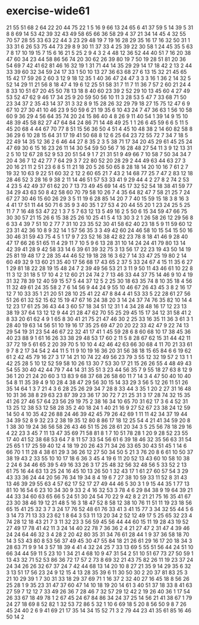 # exercise-wide61
21
55
51
68
2
64
22
20
44
75
22
1
5
16
9
66
13
24
65
6
41
37
59
5
14
39
5
31
8
8
69
14
53
42
39
32
43
49
58
65
66
36
58
29
4
37
21
34
14
45
4
32
55
70
57
28
55
33
63
22
44
3
23
29
48
19
7
19
16
28
29
35
16
17
16
32
50
31
1
33
31
6
26
53
75
44
73
29
8
9
30
11
37
33
4
25
39
22
30
58
1
24
45
35
5
63
7
8
17
10
19
15
7
15
6
16
21
5
25
2
9
4
3
2
4
48
12
36
52
44
40
51
7
16
20
38
47
60
34
23
44
58
86
56
74
20
30
62
26
39
80
19
7
50
19
28
51
81
20
36
54
69
7
42
41
62
81
46
16
32
19
1
31
71
44
14
35
29
29
14
17
18
42
2
13
2
44
33
39
60
32
34
59
24
17
33
1
50
10
13
27
36
63
68
27
6
13
15
32
21
45
65
15
42
17
59
26
2
60
3
12
9
18
12
35
1
40
36
47
24
47
3
3
3
16
1
36
2
14
32
5
52
14
29
11
21
56
8
18
47
4
19
6
12
25
51
58
31
7
11
7
11
36
7
57
2
60
21
24
4
8
33
10
51
67
20
45
50
78
13
18
8
40
60
23
39
2
52
29
10
13
45
60
4
27
49
53
52
47
62
9
46
17
34
25
9
20
59
50
56
10
11
3
28
53
5
47
7
33
68
71
50
23
34
37
2
35
43
14
37
31
3
32
8
9
15
28
26
32
29
79
18
27
15
75
12
47
6
9
67
10
27
30
41
10
46
23
9
50
59
6
21
19
35
6
10
43
24
7
47
36
63
1
56
10
58
60
9
36
29
4
56
64
35
74
20
24
15
86
40
4
8
26
9
11
40
54
1
39
14
9
15
10
48
39
45
58
82
27
47
64
84
24
86
71
14
48
49
25
1
1
26
6
45
59
6
6
5
11
5
45
20
68
4
44
67
70
77
8
51
15
56
36
50
4
51
4
45
10
48
38
2
14
60
82
58
8
36
29
6
10
28
15
64
31
17
19
41
50
68
8
12
6
25
64
23
72
55
72
7
34
7
18
5
22
49
14
35
12
36
2
6
46
44
27
8
35
2
3
5
38
71
17
34
20
45
29
61
45
25
24
47
69
30
6
15
16
23
26
11
14
30
54
59
50
56
7
16
28
48
27
54
11
3
9
12
13
31
2
5
10
12
67
28
52
9
53
20
51
54
9
1
7
21
31
51
9
49
66
7
10
58
7
50
34
34
7
20
4
36
7
12
42
77
7
64
29
3
7
22
80
52
20
28
29
2
44
49
63
44
63
27
3
20
16
21
11
2
51
23
6
8
5
11
21
18
20
5
26
50
65
8
28
18
14
20
10
16
7
61
2
7
19
32
10
63
9
22
51
60
32
2
12
2
60
65
21
7
43
2
14
68
77
25
7
47
2
83
12
18
28
46
52
3
28
16
9
38
2
11
14
46
51
57
53
33
41
9
29
44
4
2
27
8
2
74
2
53
4
23
5
42
49
37
61
62
20
7
13
73
49
45
69
14
45
17
32
52
54
18
38
41
59
77
34
29
43
63
50
8
42
58
60
70
79
58
10
26
7
4
35
64
82
47
7
58
21
25
7
24
67
27
30
46
15
60
26
29
3
5
11
19
6
28
85
14
20
7
7
40
15
59
15
18
3
8
16
3
4
41
17
51
11
44
50
71
6
35
9
3
40
35
1
27
53
4
20
44
55
20
1
23
24
25
5
25
11
7
7
16
48
53
47
22
1
3
7
5
7
63
12
13
5
49
16
2
5
50
6
15
34
59
47
66
75
30
30
57
21
15
26
6
15
38
25
26
10
25
41
5
4
13
30
3
2
1
26
58
26
12
29
56
8
6
33
4
39
7
51
10
2
77
7
31
10
23
35
52
30
41
58
62
40
23
18
5
9
11
59
60
12
23
31
42
36
10
8
9
32
14
1
57
56
35
3
3
49
42
60
24
46
58
10
15
54
15
50
16
30
46
31
59
43
75
4
5
1
17
9
7
23
52
16
38
42
82
23
78
8
18
41
46
9
28
40
47
17
66
26
51
65
11
4
29
11
7
10
5
9
6
13
28
31
10
14
24
24
41
79
80
13
14
42
39
41
28
9
42
58
33
14
6
39
61
39
32
75
3
13
56
17
22
23
19
43
50
14
19
25
81
19
48
17
2
28
35
44
46
52
19
18
28
16
3
62
7
14
33
47
25
19
80
2
14
60
49
32
9
13
60
21
35
40
17
56
68
17
43
65
2
37
5
33
24
67
4
15
11
35
6
27
1
29
81
18
22
28
19
15
48
24
7
2
39
49
56
53
21
3
11
9
50
11
43
46
61
10
22
8
11
3
12
31
18
5
17
10
4
2
12
60
21
24
74
2
7
13
46
33
44
37
75
14
46
9
10
4
19
31
32
78
39
12
40
59
15
57
5
44
37
12
5
2
25
30
18
63
35
74
8
10
35
18
4
56
11
32
49
61
24
35
58
2
7
6
14
56
9
44
24
9
55
10
46
67
26
43
45
3
8
2
16
17
12
7
10
33
35
1
21
20
51
28
10
25
41
22
47
8
84
4
41
53
33
5
22
28
61
27
56
51
26
61
32
52
15
62
15
19
47
67
16
24
38
20
3
14
24
37
74
76
35
82
10
14
4
12
23
17
61
25
36
43
44
3
60
57
18
34
51
12
31
1
4
34
28
48
16
17
12
23
13
38
19
37
64
13
12
12
9
44
21
28
47
62
70
55
25
29
45
15
17
34
12
31
58
41
2
8
33
20
61
62
4
9
1
65
8
30
41
21
75
21
47
46
30
2
25
33
16
35
11
36
3
61
3
1
28
40
19
63
14
56
51
10
19
16
17
35
25
69
47
20
20
22
33
42
47
9
22
74
13
29
54
19
31
23
54
46
67
22
32
41
17
41
1
45
59
28
6
8
60
68
10
17
38
45
36
40
23
88
9
1
61
16
26
33
38
29
48
53
17
60
2
11
5
8
28
67
62
15
31
44
42
11
37
72
19
5
61
65
2
20
39
70
5
10
10
4
42
46
42
63
66
30
68
4
11
70
21
33
61
9
7
8
2
17
34
54
2
44
11
5
11
9
10
19
16
36
20
31
56
38
18
15
65
84
6
6
19
62
61
2
42
45
79
16
27
3
17
14
21
10
74
22
49
56
23
79
3
55
12
32
19
57
2
13
1
1
42
25
28
5
10
12
52
59
58
10
26
13
30
7
53
30
17
21
15
26
26
55
4
48
49
43
54
55
30
40
42
44
79
7
44
14
31
35
51
3
23
44
56
35
7
9
55
18
27
63
8
12
9
36
1
20
21
24
20
60
3
13
83
9
68
37
68
26
58
60
11
7
14
3
4
47
50
40
10
40
54
8
11
35
39
4
9
10
28
4
38
47
29
56
30
15
14
33
29
3
56
5
12
26
11
51
26
35
14
64
1
3
7
21
4
3
6
28
25
26
29
34
7
28
8
33
44
3
35
1
20
2
27
31
16
48
10
31
36
38
8
29
63
23
87
39
23
36
17
30
72
7
21
25
31
3
17
28
74
32
15
35
41
26
27
46
57
64
23
56
29
19
75
2
38
16
34
10
65
70
31
62
17
3
6
4
52
31
13
25
12
38
53
12
58
28
35
2
40
18
24
1
40
21
16
9
27
52
67
23
38
24
12
59
14
50
4
10
35
42
26
88
24
46
39
42
45
79
26
42
69
1
11
11
42
34
37
19
44
34
39
52
8
9
32
23
2
38
19
35
12
80
8
86
17
18
12
25
54
4
21
41
34
59
20
8
1
38
30
19
24
36
56
58
26
43
46
51
15
26
28
61
20
34
3
5
25
56
78
18
29
16
4
22
23
3
45
7
11
13
47
35
69
71
58
81
8
1
7
10
51
78
28
1
20
9
28
52
23
55
17
40
41
52
38
68
53
64
7
8
11
57
33
54
56
61
6
39
18
46
32
35
56
63
31
54
25
65
1
17
25
59
40
12
4
18
19
20
26
43
71
34
26
33
65
30
43
51
45
1
14
6
66
70
1
11
28
4
38
61
29
3
36
26
12
27
50
34
50
5
21
3
76
20
8
6
61
10
50
37
38
19
43
2
33
55
10
10
17
18
6
36
3
45
4
19
6
11
20
52
13
43
60
10
58
10
38
2
24
6
34
46
65
39
5
49
16
33
26
3
17
25
48
32
56
32
48
56
5
33
52
2
13
61
75
16
44
63
13
25
24
16
45
10
13
26
50
1
32
43
17
1
61
27
60
57
54
3
29
43
33
36
24
44
20
56
76
34
19
34
8
4
19
6
7
27
38
10
59
33
11
52
8
31
43
13
46
39
29
55
63
4
57
62
17
52
17
27
49
44
46
5
30
3
1
9
15
44
35
1
77
13
81
10
16
54
6
23
10
34
30
9
33
2
4
16
32
53
3
78
4
6
29
84
38
9
19
64
39
21
44
33
34
60
63
65
66
5
24
51
30
24
54
70
22
9
42
8
2
21
21
75
16
35
41
67
23
30
38
46
19
12
21
48
5
16
3
18
47
52
8
58
12
38
10
76
11
51
11
19
23
18
56
65
15
41
25
32
3
7
3
24
17
76
52
48
61
76
33
41
3
41
15
77
3
34
32
55
44
5
6
3
14
73
71
13
33
23
62
1
8
64
3
53
11
13
20
34
2
52
12
49
17
5
25
65
32
23
4
74
28
12
18
43
21
7
3
11
32
23
3
56
59
45
56
44
44
60
15
11
19
28
43
19
52
27
49
17
78
41
42
11
3
24
14
40
22
78
7
36
36
2
4
21
27
47
2
31
47
4
39
46
24
24
64
46
32
3
4
28
2
20
42
80
35
31
34
76
61
28
44
1
9
37
36
58
18
70
14
3
53
43
80
8
53
56
37
49
45
30
47
55
84
18
21
26
61
29
16
17
20
18
34
3
28
63
71
9
9
14
3
57
18
39
4
41
4
32
24
25
7
33
13
69
5
55
51
56
44
24
51
10
66
34
44
59
11
5
23
10
1
34
21
4
68
10
9
47
31
54
2
51
10
51
67
73
27
50
59
1
13
43
32
71
52
53
86
36
72
17
57
2
73
8
69
32
21
43
75
82
26
11
19
23
37
24
24
34
26
26
32
67
37
24
7
42
44
68
13
14
20
10
8
27
21
35
9
14
29
35
6
32
3
13
51
17
56
23
24
9
12
15
4
13
28
35
39
6
11
30
50
30
2
20
37
81
83
25
3
21
10
29
39
1
7
30
31
33
18
29
37
69
71
1
16
37
2
32
40
27
16
45
18
8
56
26
25
28
1
9
35
23
31
47
37
60
47
14
10
18
19
20
14
61
3
40
51
37
18
33
8
41
63
27
59
7
12
12
7
33
49
26
36
7
28
46
7
32
57
29
12
42
2
19
26
40
36
1
17
54
26
33
67
18
49
78
1
2
67
45
24
67
84
86
34
24
37
25
14
56
21
41
38
67
1
79
24
27
18
69
8
52
82
1
32
53
72
86
5
32
1
10
6
69
18
5
20
8
56
50
9
8
7
26
45
24
40
2
6
9
41
69
21
17
35
14
34
15
52
71
3
2
79
44
23
41
35
61
85
16
46
50
14
2
